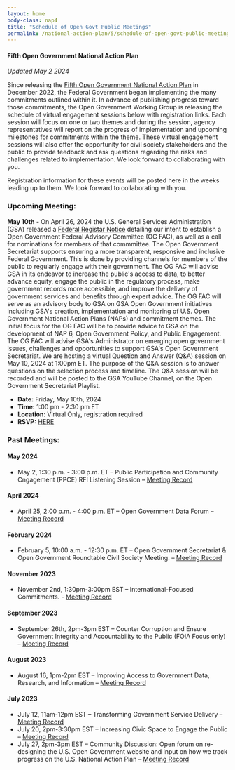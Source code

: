 ```yaml
---
layout: home
body-class: nap4
title: "Schedule of Open Govt Public Meetings"
permalink: /national-action-plan/5/schedule-of-open-govt-public-meetings/
---
```


#### Fifth Open Government National Action Plan
_Updated May 2 2024_


Since releasing the [Fifth Open Government National Action Plan](../) in December 2022, the Federal Government began implementing the many commitments outlined within it. In advance of publishing progress toward those commitments, the Open Government Working Group is releasing the schedule of virtual engagement sessions below with registration links. Each session will focus on one or two themes and during the session, agency representatives will report on the progress of implementation and upcoming milestones for commitments within the theme. These virtual engagement sessions will also offer the opportunity for civil society stakeholders and the public to provide feedback and ask questions regarding the risks and challenges related to implementation. We look forward to collaborating with you.

Registration information for these events will be posted here in the weeks leading up to them. We look forward to collaborating with you.

### Upcoming Meeting:

**May 10th** - On April 26, 2024 the U.S. General Services Administration (GSA) released a <a href="https://www.federalregister.gov/documents/2024/04/26/2024-08970/notice-of-intent-to-establish-a-federal-advisory-committee-and-call-for-nominations">Federal Registar Notice</a> detailing our intent to establish a Open Government Federal Advisory Committee (OG FAC), as well as a call for nominations for members of that commmittee. The Open Government Secretariat supports ensuring a more transparent, responsive and inclusive Federal Government. This is done by providing channels for members of the public to regularly engage with their government. The OG FAC will advise GSA in its endeavor to increase the public's access to data, to better advance equity, engage the public in the regulatory process, make government records more accessible, and improve the delivery of government services and benefits through expert advice. The OG FAC will serve as an advisory body to GSA on GSA Open Government initiatives including GSA's creation, implementation and monitoring of U.S. Open Government National Action Plans (NAPs) and commitment themes. The initial focus for the OG FAC will be to provide advice to GSA on the development of NAP 6, Open Government Policy, and Public Engagement. The OG FAC will advise GSA's Administrator on emerging open government issues, challenges and opportunities to support GSA's Open Government Secretariat. We are hosting a virtual Question and Answer (Q&A) session on May 10, 2024 at 1:00pm ET. The purpose of the Q&A session is to answer questions on the selection process and timeline. The Q&A session will be recorded and will be posted to the GSA YouTube Channel, on the Open Government Secretariat Playlist. 
* **Date:** Friday, May 10th, 2024<br>
* **Time:** 1:00 pm - 2:30 pm ET<br>
* **Location**: Virtual Only, registration required<br>
* **RSVP:** <a href="https://gsa.zoomgov.com/meeting/register/vJItduyurz0jEvnY1VG4FD-PswDaufetOsc">HERE</a><br>


### Past Meetings:

#### May 2024
* May 2, 1:30 p.m. - 3:00 p.m. ET – Public Participation and Community Cngagement (PPCE) RFI Listening Session – [Meeting Record](/meeting/May-2-2024-PPCE-RFI-listening-session/)

#### April 2024
* April 25, 2:00 p.m. - 4:00 p.m. ET – Open Government Data Forum – [Meeting Record](/meeting/April-25-2024-Open-Government-Data-Forum/)

#### February 2024
* February 5, 10:00 a.m. - 12:30 p.m. ET – Open Government Secretariat & Open Government Roundtable Civil Society Meeting. – [Meeting Record](/meeting/february-2024-public-meeting/)

#### November 2023
* November 2nd, 1:30pm-3:00pm EST – International-Focused Commitments. - [Meeting Record](/meeting/november-2023-public-engagement-international-focused-commitments/)

#### September 2023

* September 26th, 2pm-3pm EST – Counter Corruption and Ensure Government Integrity and Accountability to the Public (FOIA Focus only) – [Meeting Record](/meeting/september-2023-public-engagement-counter-corruption-and-ensure-government-integrity-foia/)

#### August 2023

* August 16, 1pm-2pm EST – Improving Access to Government Data, Research, and Information – [Meeting Record](https://open.usa.gov/meeting/august-2023-public-engagement-improving-access-to-government-data-research-and-information/)

#### July 2023

* July 12, 11am-12pm EST – Transforming Government Service Delivery – [Meeting Record](/meeting/july-2023-public-engagement-transforming-government-service-delivery/)
* July 20, 2pm-3:30pm EST – Increasing Civic Space to Engage the Public – [Meeting Record](/meeting/july-2023-public-engagement-increasing-civic-space-to-engage-the-public/)
* July 27, 2pm-3pm EST – Community Discussion: Open forum on re-designing the U.S. Open Government website and input on how we track progress on the U.S. National Action Plan – [Meeting Record](https://open.usa.gov/meeting/july-2023-open-forum-us-open-government-website-to-track-progress-on-the-us-national-action-plan/)
